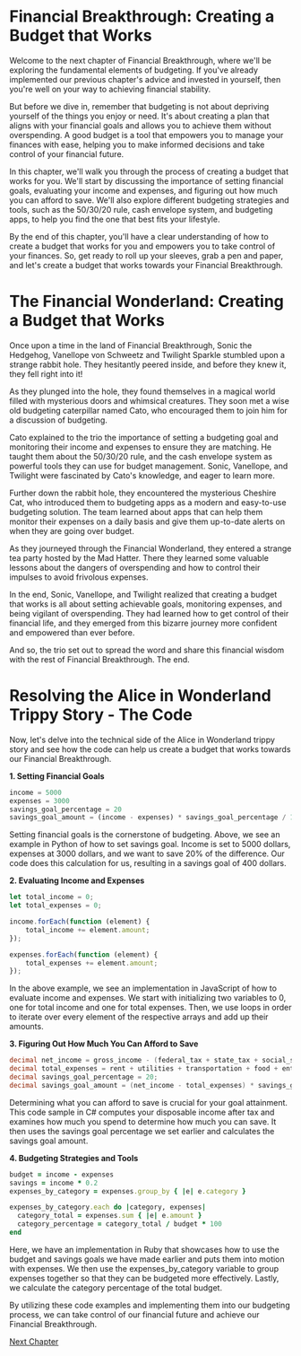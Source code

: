 # Financial Breakthrough: Creating a Budget that Works

Welcome to the next chapter of Financial Breakthrough, where we'll be exploring the fundamental elements of budgeting. If you've already implemented our previous chapter's advice and invested in yourself, then you're well on your way to achieving financial stability.

But before we dive in, remember that budgeting is not about depriving yourself of the things you enjoy or need. It's about creating a plan that aligns with your financial goals and allows you to achieve them without overspending. A good budget is a tool that empowers you to manage your finances with ease, helping you to make informed decisions and take control of your financial future.

In this chapter, we'll walk you through the process of creating a budget that works for you. We'll start by discussing the importance of setting financial goals, evaluating your income and expenses, and figuring out how much you can afford to save. We'll also explore different budgeting strategies and tools, such as the 50/30/20 rule, cash envelope system, and budgeting apps, to help you find the one that best fits your lifestyle.

By the end of this chapter, you'll have a clear understanding of how to create a budget that works for you and empowers you to take control of your finances. So, get ready to roll up your sleeves, grab a pen and paper, and let's create a budget that works towards your Financial Breakthrough.
# The Financial Wonderland: Creating a Budget that Works

Once upon a time in the land of Financial Breakthrough, Sonic the Hedgehog, Vanellope von Schweetz and Twilight Sparkle stumbled upon a strange rabbit hole. They hesitantly peered inside, and before they knew it, they fell right into it!

As they plunged into the hole, they found themselves in a magical world filled with mysterious doors and whimsical creatures. They soon met a wise old budgeting caterpillar named Cato, who encouraged them to join him for a discussion of budgeting.

Cato explained to the trio the importance of setting a budgeting goal and monitoring their income and expenses to ensure they are matching. He taught them about the 50/30/20 rule, and the cash envelope system as powerful tools they can use for budget management. Sonic, Vanellope, and Twilight were fascinated by Cato's knowledge, and eager to learn more.

Further down the rabbit hole, they encountered the mysterious Cheshire Cat, who introduced them to budgeting apps as a modern and easy-to-use budgeting solution. The team learned about apps that can help them monitor their expenses on a daily basis and give them up-to-date alerts on when they are going over budget.

As they journeyed through the Financial Wonderland, they entered a strange tea party hosted by the Mad Hatter. There they learned some valuable lessons about the dangers of overspending and how to control their impulses to avoid frivolous expenses.

In the end, Sonic, Vanellope, and Twilight realized that creating a budget that works is all about setting achievable goals, monitoring expenses, and being vigilant of overspending. They had learned how to get control of their financial life, and they emerged from this bizarre journey more confident and empowered than ever before.

And so, the trio set out to spread the word and share this financial wisdom with the rest of Financial Breakthrough. The end.
# Resolving the Alice in Wonderland Trippy Story - The Code

Now, let's delve into the technical side of the Alice in Wonderland trippy story and see how the code can help us create a budget that works towards our Financial Breakthrough.

**1. Setting Financial Goals**
```python
income = 5000
expenses = 3000
savings_goal_percentage = 20
savings_goal_amount = (income - expenses) * savings_goal_percentage / 100
```
Setting financial goals is the cornerstone of budgeting. Above, we see an example in Python of how to set savings goal. Income is set to 5000 dollars, expenses at 3000 dollars, and we want to save 20% of the difference. Our code does this calculation for us, resulting in a savings goal of 400 dollars.

**2. Evaluating Income and Expenses**
```javascript
let total_income = 0;
let total_expenses = 0;

income.forEach(function (element) {
    total_income += element.amount;
});

expenses.forEach(function (element) {
    total_expenses += element.amount;
});
```
In the above example, we see an implementation in JavaScript of how to evaluate income and expenses. We start with initializing two variables to 0, one for total income and one for total expenses. Then, we use loops in order to iterate over every element of the respective arrays and add up their amounts. 

**3. Figuring Out How Much You Can Afford to Save**
```csharp
decimal net_income = gross_income - (federal_tax + state_tax + social_security_tax);
decimal total_expenses = rent + utilities + transportation + food + entertainment;
decimal savings_goal_percentage = 20;
decimal savings_goal_amount = (net_income - total_expenses) * savings_goal_percentage / 100;
```
Determining what you can afford to save is crucial for your goal attainment. This code sample in C# computes your disposable income after tax and examines how much you spend to determine how much you can save. It then uses the savings goal percentage we set earlier and calculates the savings goal amount.

**4. Budgeting Strategies and Tools**
```ruby
budget = income - expenses
savings = income * 0.2
expenses_by_category = expenses.group_by { |e| e.category }

expenses_by_category.each do |category, expenses|
  category_total = expenses.sum { |e| e.amount }
  category_percentage = category_total / budget * 100
end
```
Here, we have an implementation in Ruby that showcases how to use the budget and savings goals we have made earlier and puts them into motion with expenses. We then use the expenses_by_category variable to group expenses together so that they can be budgeted more effectively. Lastly, we calculate the category percentage of the total budget.

By utilizing these code examples and implementing them into our budgeting process, we can take control of our financial future and achieve our Financial Breakthrough.


[Next Chapter](07_Chapter07.md)